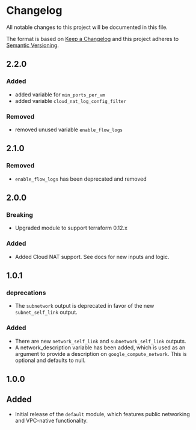 # Changelog
All notable changes to this project will be documented in this file.

The format is based on [Keep a Changelog](http://keepachangelog.com/en/1.0.0/)
and this project adheres to [Semantic Versioning](http://semver.org/spec/v2.0.0.html).

## 2.2.0

### Added
* added variable for `min_ports_per_vm`
* added variable `cloud_nat_log_config_filter`

### Removed
* removed unused variable `enable_flow_logs`

## 2.1.0

### Removed
* `enable_flow_logs` has been deprecated and removed

## 2.0.0
### Breaking

* Upgraded module to support terraform 0.12.x
### Added
* Added Cloud NAT support. See docs for new inputs and logic.

## 1.0.1

### deprecations

* The `subnetwork` output is deprecated in favor of the new `subnet_self_link` output.

### Added

* There are new `network_self_link` and `subnetwork_self_link` outputs.
* A network_description variable has been added, which is used as an argument to provide a description on `google_compute_network`. This is optional and defaults to null.

## 1.0.0

## Added

* Initial release of the `default` module, which features public networking and VPC-native functionality.